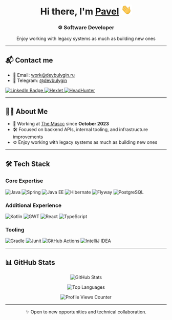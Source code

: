 <h1 align="center">Hi there, I'm <a href="https://github.com/devbulygin">Pavel</a> <img src="https://github.com/devbulygin/devbulygin/blob/main/raw/main/Hi.gif?raw=true" height="32"/></h1>

<h3 align="center">⚙️ Software Developer</h3>

<p align="center">
 Enjoy working with legacy systems as much as building new ones
</p>

---

## 📬 Contact me

- 📧 Email: [work@devbulygin.ru](mailto:work@devbulygin.ru)  
- 💬 Telegram: [@devbulygin](https://t.me/devbulygin)

<div id="badges" align="left">
  <a href="https://linkedin.com/in/devbulygin">
    <img src="https://img.shields.io/badge/LinkedIn-blue?style=for-the-badge&logo=linkedin&logoColor=white" alt="LinkedIn Badge"/>
  </a>
  <a href="https://ru.hexlet.io/u/devbulygin">
    <img src="https://img.shields.io/badge/Hexlet-black?style=for-the-badge" alt="Hexlet"/>
  </a>
  <a href="https://hh.ru/applicant/resumes/view?resume=117c147fff0b978d7a0039ed1f614a58594a48">
    <img src="https://img.shields.io/badge/HeadHunter-red?style=for-the-badge" alt="HeadHunter"/>
  </a>
</div>

---

## 🧑‍💻 About Me

- 💼 Working at [The Mascc](https://themascc.com/) since **October 2023**
- 🛠 Focused on backend APIs, internal tooling, and infrastructure improvements
- ⚙️ Enjoy working with legacy systems as much as building new ones

---

## 🛠 Tech Stack

### Core Expertise

![Java](https://img.shields.io/badge/Java-ED8B00?style=for-the-badge&logo=openjdk&logoColor=white)
![Spring](https://img.shields.io/badge/Spring-6DB33F?style=for-the-badge&logo=spring&logoColor=white)
![Java EE](https://img.shields.io/badge/Java%20EE-007396?style=for-the-badge&logo=java&logoColor=white)
![Hibernate](https://img.shields.io/badge/Hibernate-59666C?style=for-the-badge&logo=hibernate&logoColor=white)
![Flyway](https://img.shields.io/badge/Flyway-CC0000?style=for-the-badge&logo=flyway&logoColor=white)
![PostgreSQL](https://img.shields.io/badge/PostgreSQL-316192?style=for-the-badge&logo=postgresql&logoColor=white)

### Additional Experience

![Kotlin](https://img.shields.io/badge/Kotlin-7F52FF?style=for-the-badge&logo=kotlin&logoColor=white)
![GWT](https://img.shields.io/badge/GWT-E94E1B?style=for-the-badge&logo=google&logoColor=white)
![React](https://img.shields.io/badge/React-20232A?style=for-the-badge&logo=react&logoColor=61DAFB)
![TypeScript](https://img.shields.io/badge/TypeScript-3178C6?style=for-the-badge&logo=typescript&logoColor=white)

### Tooling

![Gradle](https://img.shields.io/badge/Gradle-02303A?style=for-the-badge&logo=gradle&logoColor=white)
![Junit](https://img.shields.io/badge/JUnit-gold?style=for-the-badge&logo=junit5&logoColor=white)
![GitHub Actions](https://img.shields.io/badge/GitHub%20Actions-2088FF?style=for-the-badge&logo=githubactions&logoColor=white)
![IntelliJ IDEA](https://img.shields.io/badge/IntelliJ_IDEA-000000?style=for-the-badge&logo=intellij-idea&logoColor=white)

---

## 📊 GitHub Stats

<p align="center">
  <img src="https://github-readme-stats.vercel.app/api?username=devbulygin&show_icons=true&theme=default&hide=contribs&count_private=true" alt="GitHub Stats" />
</p>

<p align="center">
  <img src="https://github-readme-stats.vercel.app/api/top-langs/?username=devbulygin&layout=compact&langs_count=8&hide=html" alt="Top Languages" />
</p>

<p align="center">
  <img src="https://komarev.com/ghpvc/?username=devbulygin" alt="Profile Views Counter" />
</p>

---

<p align="center">
  ✨ Open to new opportunities and technical collaboration.
</p>
